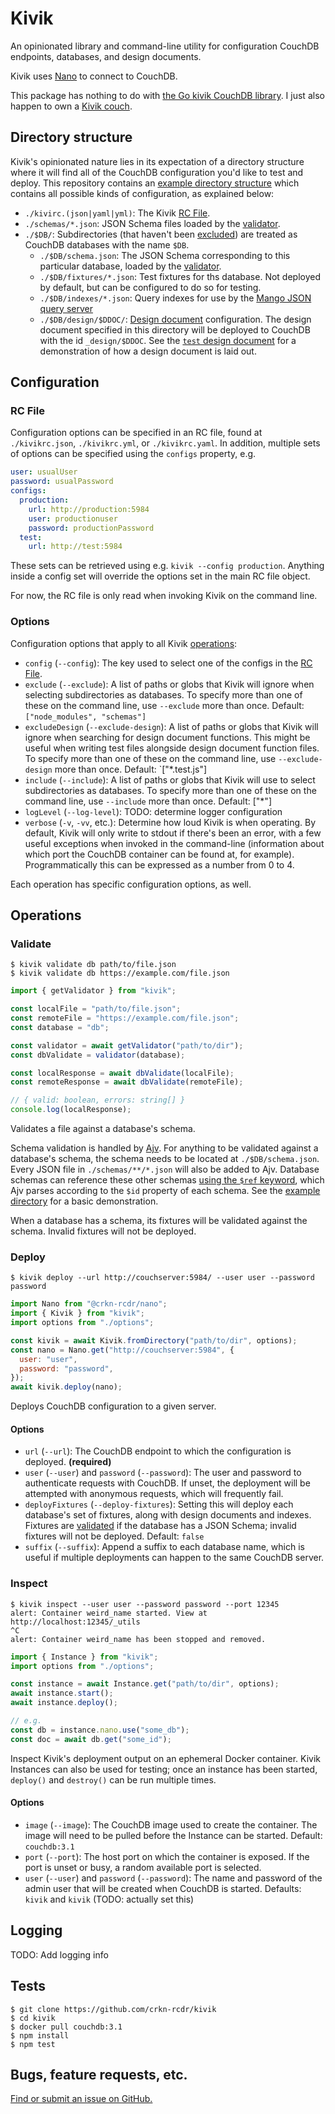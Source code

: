 # Kivik

An opinionated library and command-line utility for configuration CouchDB endpoints, databases, and design documents.

Kivik uses [Nano](https://github.com/apache/couchdb-nano) to connect to CouchDB.

This package has nothing to do with [the Go kivik CouchDB library](https://github.com/go-kivik/kivik). I just also happen to own a [Kivik couch](https://www.ikea.com/ca/en/cat/kivik-series-18329/).

## Directory structure

Kivik's opinionated nature lies in its expectation of a directory structure where it will find all of the CouchDB configuration you'd like to test and deploy. This repository contains an [example directory structure](example) which contains all possible kinds of configuration, as explained below:

- `./kivirc.(json|yaml|yml)`: The Kivik [RC File](#RC-File).
- `./schemas/*.json`: JSON Schema files loaded by the [validator](#Validate).
- `./$DB/`: Subdirectories (that haven't been [excluded](#options)) are treated as CouchDB databases with the name `$DB`.
  - `./$DB/schema.json`: The JSON Schema corresponding to this particular database, loaded by the [validator](#Validate).
  - `./$DB/fixtures/*.json`: Test fixtures for ths database. Not deployed by default, but can be configured to do so for testing.
  - `./$DB/indexes/*.json`: Query indexes for use by the [Mango JSON query server](https://docs.couchdb.org/en/stable/api/database/find.html#db-index)
  - `./$DB/design/$DDOC/`: [Design document](https://docs.couchdb.org/en/stable/ddocs/ddocs.html) configuration. The design document specified in this directory will be deployed to CouchDB with the id `_design/$DDOC`. See the [`test` design document](example/testdb/design/test) for a demonstration of how a design document is laid out.

## Configuration

### RC File

Configuration options can be specified in an RC file, found at `./kivikrc.json`, `./kivikrc.yml`, or `./kivikrc.yaml`. In addition, multiple sets of options can be specified using the `configs` property, e.g.

```yaml
user: usualUser
password: usualPassword
configs:
  production:
    url: http://production:5984
    user: productionuser
    password: productionPassword
  test:
    url: http://test:5984
```

These sets can be retrieved using e.g. `kivik --config production`. Anything inside a config set will override the options set in the main RC file object.

For now, the RC file is only read when invoking Kivik on the command line.

### Options

Configuration options that apply to all Kivik [operations](#Operations):

- `config` (`--config`): The key used to select one of the configs in the [RC File](#RC-File).
- `exclude` (`--exclude`): A list of paths or globs that Kivik will ignore when selecting subdirectories as databases. To specify more than one of these on the command line, use `--exclude` more than once. Default: `["node_modules", "schemas"]`
- `excludeDesign` (`--exclude-design`): A list of paths or globs that Kivik will ignore when searching for design document functions. This might be useful when writing test files alongside design document function files. To specify more than one of these on the command line, use `--exclude-design` more than once. Default: `["*.test.js"]
- `include` (`--include`): A list of paths or globs that Kivik will use to select subdirectories as databases. To specify more than one of these on the command line, use `--include` more than once. Default: ["*"]
- `logLevel` (`--log-level`): TODO: determine logger configuration
- `verbose` (`-v`, `-vv`, etc.): Determine how loud Kivik is when operating. By default, Kivik will only write to stdout if there's been an error, with a few useful exceptions when invoked in the command-line (information about which port the CouchDB container can be found at, for example). Programmatically this can be expressed as a number from 0 to 4.

Each operation has specific configuration options, as well.

## Operations

### Validate

```shell
$ kivik validate db path/to/file.json
$ kivik validate db https://example.com/file.json
```

```js
import { getValidator } from "kivik";

const localFile = "path/to/file.json";
const remoteFile = "https://example.com/file.json";
const database = "db";

const validator = await getValidator("path/to/dir");
const dbValidate = validator(database);

const localResponse = await dbValidate(localFile);
const remoteResponse = await dbValidate(remoteFile);

// { valid: boolean, errors: string[] }
console.log(localResponse);
```

Validates a file against a database's schema.

Schema validation is handled by [Ajv](https://ajv.js.org). For anything to be validated against a database's schema, the schema needs to be located at `./$DB/schema.json`. Every JSON file in `./schemas/**/*.json` will also be added to Ajv. Database schemas can reference these other schemas [using the `$ref` keyword](https://json-schema.org/understanding-json-schema/structuring.html#reuse), which Ajv parses according to the `$id` property of each schema. See the [example directory](example) for a basic demonstration.

When a database has a schema, its fixtures will be validated against the schema. Invalid fixtures will not be deployed.

### Deploy

```shell
$ kivik deploy --url http://couchserver:5984/ --user user --password password
```

```js
import Nano from "@crkn-rcdr/nano";
import { Kivik } from "kivik";
import options from "./options";

const kivik = await Kivik.fromDirectory("path/to/dir", options);
const nano = Nano.get("http://couchserver:5984", {
  user: "user",
  password: "password",
});
await kivik.deploy(nano);
```

Deploys CouchDB configuration to a given server.

#### Options

- `url` (`--url`): The CouchDB endpoint to which the configuration is deployed. **(required)**
- `user` (`--user`) and `password` (`--password`): The user and password to authenticate requests with CouchDB. If unset, the deployment will be attempted with anonymous requests, which will frequently fail.
- `deployFixtures` (`--deploy-fixtures`): Setting this will deploy each database's set of fixtures, along with design documents and indexes. Fixtures are [validated](#Validate) if the database has a JSON Schema; invalid fixtures will not be deployed. Default: `false`
- `suffix` (`--suffix`): Append a suffix to each database name, which is useful if multiple deployments can happen to the same CouchDB server.

### Inspect

```shell
$ kivik inspect --user user --password password --port 12345
alert: Container weird_name started. View at http://localhost:12345/_utils
^C
alert: Container weird_name has been stopped and removed.
```

```js
import { Instance } from "kivik";
import options from "./options";

const instance = await Instance.get("path/to/dir", options);
await instance.start();
await instance.deploy();

// e.g.
const db = instance.nano.use("some_db");
const doc = await db.get("some_id");
```

Inspect Kivik's deployment output on an ephemeral Docker container. Kivik Instances can also be used for testing; once an instance has been started, `deploy()` and `destroy()` can be run multiple times.

#### Options

- `image` (`--image`): The CouchDB image used to create the container. The image will need to be pulled before the Instance can be started. Default: `couchdb:3.1`
- `port` (`--port`): The host port on which the container is exposed. If the port is unset or busy, a random available port is selected.
- `user` (`--user`) and `password` (`--password`): The name and password of the admin user that will be created when CouchDB is started. Defaults: `kivik` and `kivik` (TODO: actually set this)

## Logging

TODO: Add logging info

## Tests

```shell
$ git clone https://github.com/crkn-rcdr/kivik
$ cd kivik
$ docker pull couchdb:3.1
$ npm install
$ npm test
```

## Bugs, feature requests, etc.

[Find or submit an issue on GitHub.](https://github.com/crkn-rcdr/kivik/issues)
